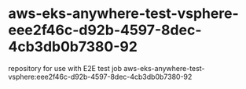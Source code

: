 # aws-eks-anywhere-test-vsphere-eee2f46c-d92b-4597-8dec-4cb3db0b7380-92
repository for use with E2E test job aws-eks-anywhere-test-vsphere:eee2f46c-d92b-4597-8dec-4cb3db0b7380-92
